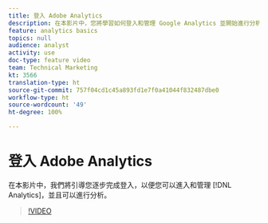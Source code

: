 ```yaml
---
title: 登入 Adobe Analytics
description: 在本影片中，您將學習如何登入和管理 Google Analytics 並開始進行分析。
feature: analytics basics
topics: null
audience: analyst
activity: use
doc-type: feature video
team: Technical Marketing
kt: 3566
translation-type: ht
source-git-commit: 757f04cd1c45a893fd1e7f0a41044f832487dbe0
workflow-type: ht
source-wordcount: '49'
ht-degree: 100%

---
```



# 登入 Adobe Analytics

在本影片中，我們將引導您逐步完成登入，以便您可以進入和管理 [!DNL Analytics]，並且可以進行分析。

>[!VIDEO](https://video.tv.adobe.com/v/28771/?quality=12)
